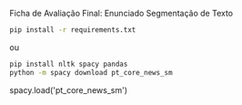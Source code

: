 Ficha de Avaliação Final: Enunciado Segmentação de Texto


```bash
pip install -r requirements.txt
```


ou 

```bash
pip install nltk spacy pandas
python -m spacy download pt_core_news_sm
```

spacy.load('pt_core_news_sm')